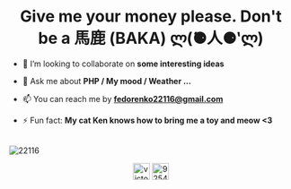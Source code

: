 <h1 align="center">Give me your money please. Don't be a 馬鹿 (BAKA) ლ(́⚈人⚈‵ლ)</h1>

- 👯 I’m looking to collaborate on **some interesting ideas**

- 💬 Ask me about **PHP / My mood / Weather ...**

- 📫 You can reach me by **fedorenko22116@gmail.com**

- ⚡ Fun fact: **My cat Ken knows how to bring me a toy and meow <3**

<br>
<img align="center" src="https://github-readme-stats.vercel.app/api?username=22116&show_icons=true" alt="22116" />
<br>
<p align="center">
<a href="https://linkedin.com/in/victor-fedorenko-43b384139" target="blank"><img align="center" src="https://cdn.jsdelivr.net/npm/simple-icons@3.0.1/icons/linkedin.svg" alt="victor-fedorenko-43b384139" height="30" width="30" /></a>
<a href="https://stackoverflow.com/users/9254020" target="blank"><img align="center" src="https://cdn.jsdelivr.net/npm/simple-icons@3.0.1/icons/stackoverflow.svg" alt="9254020" height="30" width="30" /></a>
</p>
